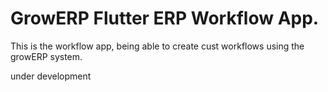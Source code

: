 # GrowERP Flutter ERP Workflow App.

This is the workflow app, being able to create cust workflows using the growERP system.

under development


